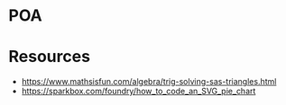 
# POA

# Resources
- https://www.mathsisfun.com/algebra/trig-solving-sas-triangles.html
- https://sparkbox.com/foundry/how_to_code_an_SVG_pie_chart